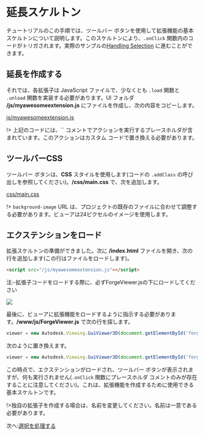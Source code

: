 # 延長スケルトン

チュートリアルのこの手順では、ツールバー ボタンを使用して拡張機能の基本スケルトンについて説明します。このスケルトンにより、`.onClick` 関数内のコードがトリガされます。実際のサンプルの[Handling Selection](viewer/extensions/selection) に進むことができます。

## 延長を作成する

それでは、各拡張子は JavaScript ファイルで、少なくとも `.load` 関数と `.unload` 関数を実装する必要があります。UI フォルダ **/js/myawesomeextension.js** にファイルを作成し、次の内容をコピーします。 

[js/myawesomeextension.js](_snippets/extensions/js/myawesomeextension.js ':include :type=code javascript')

!> 上記のコードには、`` コメントでアクションを実行するプレースホルダが含まれています。このアクションはカスタム コードで置き換える必要があります。

## ツールバーCSS

ツールバー ボタンは、**CSS** スタイルを使用します(コードの `.addClass` の呼び出しを参照してください)。**/css/main.css** で、次を追加します。

[css/main.css](_snippets/extensions/css/main.1.css ':include :type=code css')

!> `background-image` URL は、プロジェクトの既存のファイルに合わせて調整する必要があります。ビューアは24ピクセルのイメージを使用します。

## エクステンションをロード

拡張スケルトンの準備ができました。次に **/index.html** ファイルを開き、次の行を追加します(この行はファイルをロードします)。

```html
<script src="/js/myawesomeextension.js"></script>
```

注:-拡張子<scripts>コードをロードする際に、必ずForgeViewer.jsの下にロードしてください 

![](_media/forge/extension_example.png)



最後に、ビューアに拡張機能をロードするように指示する必要があります。**/www/js/ForgeViewer.js** で次の行を探します。

```javascript
viewer = new Autodesk.Viewing.GuiViewer3D(document.getElementById('forgeViewer'));
```

次のように置き換えます。

```javascript
viewer = new Autodesk.Viewing.GuiViewer3D(document.getElementById('forgeViewer'), { extensions: ['MyAwesomeExtension'] });
```

この時点で、エクステンションがロードされ、ツールバー ボタンが表示されますが、何も実行されません(`.onClick` 関数にプレースホルダ コメントのみが存在することに注意してください)。これは、拡張機能を作成するために使用できる基本スケルトンです。 

!>独自の拡張子を作成する場合は、名前を変更してください。名前は一意である必要があります。 


次へ:[選択を処理する](viewer/extensions/selection)
